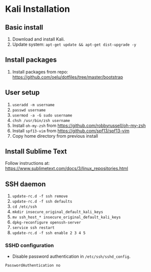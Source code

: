 # Kali Installation

## Basic install

1. Download and install Kali. 
2. Update system: `apt-get update && apt-get dist-upgrade -y`

## Install packages

1. Install packages from repo: https://github.com/oelu/dotfiles/tree/master/bootstrap

## User setup

1. `useradd -m username`
2. `passwd username`
3. `usermod -a -G sudo username`
4. `chsh /usr/bin/zsh username`
5. Install `oh-my-zsh` from https://github.com/robbyrussell/oh-my-zsh
6. Install `spf13-vim` from https://github.com/spf13/spf13-vim
7. Copy home directory from previous install

## Install Sublime Text

Follow instructions at: https://www.sublimetext.com/docs/3/linux_repositories.html

## SSH daemon

1. `update-rc.d -f ssh remove`
2. `update-rc.d -f ssh defaults`
3. `cd /etc/ssh`
4. `mkdir insecure_original_default_kali_keys`
5. `mv ssh_host_* insecure_original_default_kali_keys`
6. `dpkg-reconfigure openssh-server`
7. `service ssh restart`
8. `update-rc.d -f ssh enable 2 3 4 5`

### SSHD configuration

* Disable password authentication in `/etc/ssh/sshd_config`.

```
PasswordAuthentication no
```
